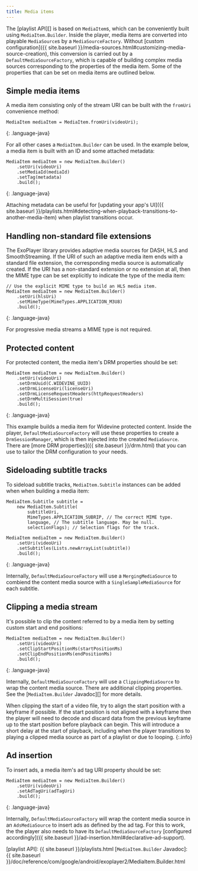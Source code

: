 ```yaml
---
title: Media items
---
```


The [playlist API][] is based on `MediaItem`s, which can be conveniently built
using `MediaItem.Builder`. Inside the player, media items are converted into
playable `MediaSource`s by a `MediaSourceFactory`. Without
[custom configuration]({{ site.baseurl }}/media-sources.html#customizing-media-source-creation),
this conversion is carried out by a `DefaultMediaSourceFactory`, which is
capable of building complex media sources corresponding to the properties of the
media item. Some of the properties that can be set on media items are outlined
below.

## Simple media items ##

A media item consisting only of the stream URI can be built with the `fromUri`
convenience method:

~~~
MediaItem mediaItem = MediaItem.fromUri(videoUri);
~~~
{: .language-java}

For all other cases a `MediaItem.Builder` can be used. In the example below, a
media item is built with an ID and some attached metadata:

~~~
MediaItem mediaItem = new MediaItem.Builder()
    .setUri(videoUri)
    .setMediaId(mediaId)
    .setTag(metadata)
    .build();
~~~
{: .language-java}

Attaching metadata can be useful for
[updating your app's UI]({{ site.baseurl }}/playlists.html#detecting-when-playback-transitions-to-another-media-item)
when playlist transitions occur.

## Handling non-standard file extensions

The ExoPlayer library provides adaptive media sources for DASH, HLS and
SmoothStreaming. If the URI of such an adaptive media item ends with a standard
file extension, the corresponding media source is automatically created. If the
URI has a non-standard extension or no extension at all, then the MIME type can
be set explicitly to indicate the type of the media item:

~~~
// Use the explicit MIME type to build an HLS media item.
MediaItem mediaItem = new MediaItem.Builder()
    .setUri(hlsUri)
    .setMimeType(MimeTypes.APPLICATION_M3U8)
    .build();
~~~
{: .language-java}

For progressive media streams a MIME type is not required.

## Protected content ##

For protected content, the media item's DRM properties should be set:

~~~
MediaItem mediaItem = new MediaItem.Builder()
    .setUri(videoUri)
    .setDrmUuid(C.WIDEVINE_UUID)
    .setDrmLicenseUri(licenseUri)
    .setDrmLicenseRequestHeaders(httpRequestHeaders)
    .setDrmMultiSession(true)
    .build();
~~~
{: .language-java}

This example builds a media item for Widevine protected content. Inside the
player, `DefaultMediaSourceFactory` will use these properties to create a
`DrmSessionManager`, which is then injected into the created `MediaSource`.
There are [more DRM properties]({{ site.baseurl }}/drm.html) that you can use to
tailor the DRM configuration to your needs.

## Sideloading subtitle tracks ##

To sideload subtitle tracks, `MediaItem.Subtitle` instances can be added when
when building a media item:

~~~
MediaItem.Subtitle subtitle =
    new MediaItem.Subtitle(
        subtitleUri,
        MimeTypes.APPLICATION_SUBRIP, // The correct MIME type.
        language, // The subtitle language. May be null.
        selectionFlags); // Selection flags for the track.

MediaItem mediaItem = new MediaItem.Builder()
    .setUri(videoUri)
    .setSubtitles(Lists.newArrayList(subtitle))
    .build();
~~~
{: .language-java}

Internally, `DefaultMediaSourceFactory` will use a `MergingMediaSource` to
combiend the content media source with a `SingleSampleMediaSource` for each
subtitle.

## Clipping a media stream ##

It's possible to clip the content referred to by a media item by setting custom
start and end positions:

~~~
MediaItem mediaItem = new MediaItem.Builder()
    .setUri(videoUri)
    .setClipStartPositionMs(startPositionMs)
    .setClipEndPositionMs(endPositionMs)
    .build();
~~~
{: .language-java}

Internally, `DefaultMediaSourceFactory` will use a `ClippingMediaSource` to wrap
the content media source. There are additional clipping properties. See the
[`MediaItem.Builder` Javadoc][] for more details.

When clipping the start of a video file, try to align the start position with a
keyframe if possible. If the start position is not aligned with a keyframe then
the player will need to decode and discard data from the previous keyframe up to
the start position before playback can begin. This will introduce a short delay
at the start of playback, including when the player transitions to playing a
clipped media source as part of a playlist or due to looping.
{:.info}

## Ad insertion ##

To insert ads, a media item's ad tag URI property should be set:

~~~
MediaItem mediaItem = new MediaItem.Builder()
    .setUri(videoUri)
    .setAdTagUri(adTagUri)
    .build();
~~~
{: .language-java}

Internally, `DefaultMediaSourceFactory` will wrap the content media source in an
`AdsMediaSource` to insert ads as defined by the ad tag. For this to work, the
the player also needs to have its `DefaultMediaSourceFactory`
[configured accordingly]({{ site.baseurl }}/ad-insertion.html#declarative-ad-support).

[playlist API]: {{ site.baseurl }}/playlists.html
[`MediaItem.Builder` Javadoc]: {{ site.baseurl }}/doc/reference/com/google/android/exoplayer2/MediaItem.Builder.html
